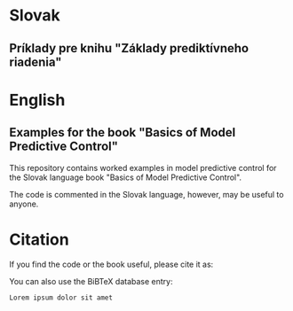 # Slovak
## Príklady pre knihu "Základy prediktívneho riadenia"

# English
## Examples for the book "Basics of Model Predictive Control"

This repository contains worked examples in model predictive control for the Slovak language book "Basics of Model Predictive Control".

The code is commented in the Slovak language, however, may be useful to anyone.

# Citation

If you find the code or the book useful, please cite it as:

You can also use the BiBTeX database entry:
```
Lorem ipsum dolor sit amet
```
